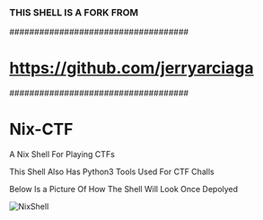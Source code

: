 ### THIS SHELL IS A FORK FROM

####################################

# https://github.com/jerryarciaga

####################################

# Nix-CTF

A Nix Shell For Playing CTFs

This Shell Also Has Python3 Tools Used For CTF Challs

Below Is a Picture Of How The Shell Will Look Once Depolyed

![NixShell](https://github.com/user-attachments/assets/586ed2ef-65de-4f16-85b7-cbd0a9043390)

